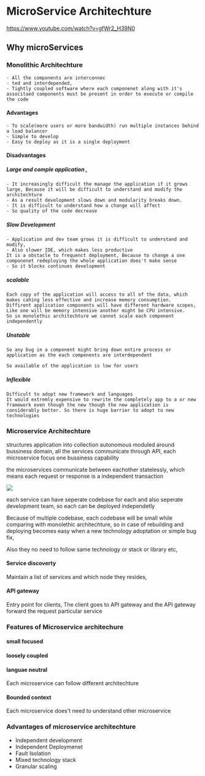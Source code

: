 # MicroService Architechture

https://www.youtube.com/watch?v=gfWr2_H39N0

## Why microServices
### Monolithic Architechture

    - All the components are interconnec
    - ted and interdepended,
    - Tightly coupled software where each componenet along with it's  associtaed components must be present in order to execute or compile the code
    
#### Advantages

    - To scale(more users or more bandwidth) run multiple instances behind a load balancer
    - Simple to develop
    - Easy to deploy as it is a single deployment
#### Disadvantages
##### Large and comple application ,
    - It increasingly difficult the manage the application if it grows large, Because it will be difficult to understand and modify the architechture 
    - As a result development slows down and modularity breaks down.
    - It is difficult to understand how a change will affect
    - So quality of the code decrease
    
##### Slow Development
    - Application and dev team grows it is difficult to understand and modify, 
    - Also slower IDE, which makes less productive
    It is a obstacle to frequenct deployment, Because to change a one componenet redeploying the whole application does't make sense 
    - So it blocks continues development
##### scalable 
    Each copy of the application will access to all of the data, which makes cahing less effective and increase memory consumption. 
    Diffirent application components will have different hardware scopes, Like one will be memory intensive another might be CPU intensive.
    So in monolethic architechture we cannot scale each component independently
    
    
##### Unstable 
    So any bug in a component might bring down entire process or application as the each compenents are interdependent 
    
    So available of the application is low for users
    
##### Inflexible
    Difficult to adopt new framework and languages
    It would extremly expensive to rewrite the completely app to a or new framework even though the new though the new application is considerably better. So there is huge barrier to adopt to new technologies
    

### Microservice Architechture
structures application into collection autonomous moduled around bussiness domain,
all the services communicate through API, each microservice focus one bussiness capability

the microservices communicate between eachother statelessly, which means each request or response is a independent transaction

![](https://i.imgur.com/HHh0VCb.png)

each service can have seperate codebase for each and also seperate development team, so each can be deployed independetly

Because of multiple codebase, each codebase will be small while comparing with monolethic architechture, so in case of rebuilding and deploying becomes easy when a new technology adoptation or simple bug fix,

Also they no need to follow same technology or stack or library etc,


#### Service discoverty
Maintain a list of services and which node they resides,

#### API gateway
Entry point for clients, The client goes to API gateway and the API gateway forward the request particular service

### Features of Microservice architechure
#### small focused

#### loosely coupled

#### languae neutral
Each microservice can follow different architechture

####  Bounded context
Each microservice does't need to understand other microservice 

### Advantages of microservice architechture

- Independent development
- Independent Deploymenet
- Fault Isolation
- Mixed technology stack
- Granular scaling



